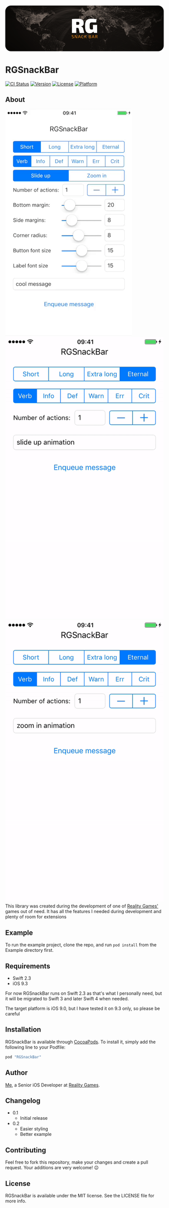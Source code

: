 ![RGSnackBar logo](Assets/rgsnacklogo.png)

# RGSnackBar

[![CI Status](http://img.shields.io/travis/jdarowski/RGSnackBar.svg?style=flat)](https://travis-ci.org/jdarowski/RGSnackBar)
[![Version](https://img.shields.io/cocoapods/v/RGSnackBar.svg?style=flat)](http://cocoapods.org/pods/RGSnackBar)
[![License](https://img.shields.io/cocoapods/l/RGSnackBar.svg?style=flat)](http://cocoapods.org/pods/RGSnackBar)
[![Platform](https://img.shields.io/cocoapods/p/RGSnackBar.svg?style=flat)](http://cocoapods.org/pods/RGSnackBar)

## About


![Totally customizable](Assets/customization.gif) ![Slide up animation!](Assets/slideup.gif) ![Zoom in animation!](Assets/zoomin.gif)
This library was created during the development of one of 
[Reality Games'](https://wearerealitygames.com/) games out of need. It has all
the features I needed during development and plenty of room for extensions


## Example

To run the example project, clone the repo, and run `pod install` from the Example directory first.

## Requirements

* Swift 2.3
* iOS 9.3

For now RGSnackBar runs on Swift 2.3 as that's what I personally need, but it
will be migrated to Swift 3 and later Swift 4 when needed.

The target platform is iOS 9.0, but I have tested it on 9.3 only, so please be careful

## Installation

RGSnackBar is available through [CocoaPods](http://cocoapods.org). To install
it, simply add the following line to your Podfile:

```ruby
pod "RGSnackBar"
```

## Author

[Me](https://github.com/jdarowski/), a Senior iOS Developer at 
[Reality Games](https://wearerealitygames.com/). 

## Changelog

* 0.1
    * Initial release
* 0.2
    * Easier styling
    * Better example

## Contributing

Feel free to fork this repository, make your changes and create a pull request.
Your additions are very welcome! 😉

## License

RGSnackBar is available under the MIT license. See the LICENSE file for more info.
